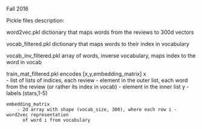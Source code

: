 Fall 2016


Pickle files description:

word2vec.pkl
	dictionary that maps words from the reviews to 300d vectors

vocab_filtered.pkl
	dictionary that maps words to their index in vocabulary

vocab_inv_filtered.pkl
	array of words, inverse vocabulary, maps index to the word in vocab

train_mat_filtered.pkl
	encodes [x,y,embedding_matrix]
	x  
		- list of lists of indices, each review - element in the outer list, 
		 each word from the review (or rather its index in vocab) - element in the inner list
	y 
		- labels (stars,1-5)
	
	embedding_matrix
		- 2d array with shape (vocab_size, 300), where each row i - word2vec representation 
		  of word i from vocabulary